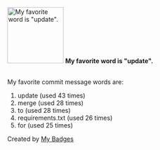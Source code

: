 <img src="https://my-badges.github.io/my-badges/favorite-word.png" alt="My favorite word is &quot;update&quot;." title="My favorite word is &quot;update&quot;." width="128">
<strong>My favorite word is &quot;update&quot;.</strong>
<br><br>

My favorite commit message words are:

1. update (used 43 times)
2. merge (used 28 times)
3. to (used 28 times)
4. requirements.txt (used 26 times)
5. for (used 25 times)


Created by <a href="https://github.com/my-badges/my-badges">My Badges</a>